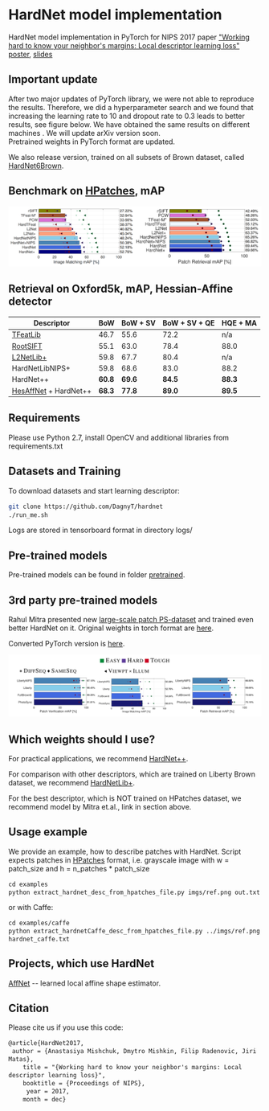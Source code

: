 # HardNet model implementation

HardNet model implementation in PyTorch for NIPS 2017 paper ["Working hard to know your neighbor's margins: Local descriptor learning loss"](https://arxiv.org/abs/1705.10872)
[poster](http://cmp.felk.cvut.cz/~mishkdmy/posters/hardnet2017.pdf), [slides](http://cmp.felk.cvut.cz/~mishkdmy/slides/HardNet2017.pdf)

## Important update
After two major updates of PyTorch library, we were not able to reproduce the results. Therefore, we did a hyperparameter search and we found that increasing the learning rate to 10 and dropout rate to 0.3 leads to better results, see figure below. We have obtained the same results on different machines
. We will update arXiv version soon.  
Pretrained weights in PyTorch format are updated.

We also release version, trained on all subsets of Brown dataset, called [HardNet6Brown]('pretrained/6Brown).


## Benchmark on [HPatches](https://github.com/hpatches/hpatches-benchmark), mAP

![HPatches-results](img/hardnet_hpatches.png)


## Retrieval on Oxford5k, mAP, Hessian-Affine detector

| Descriptor    | BoW  |  BoW + SV | BoW + SV + QE | HQE + MA |
| -----    | ----  |  ---- | ---- | ---- |
| [TFeatLib](https://github.com/vbalnt/tfeat)   | 46.7  |  55.6 | 72.2 | n/a |
| [RootSIFT](http://ieeexplore.ieee.org/document/6248018/)    | 55.1  |  63.0 | 78.4 | 88.0 |
| [L2NetLib+](https://github.com/yuruntian/L2-Net)   | 59.8  |  67.7 | 80.4 | n/a |
| HardNetLibNIPS+   | 59.8  |  68.6 | 83.0 |  88.2 |
| HardNet++   | **60.8**  |  **69.6** | **84.5** | **88.3** |
| [HesAffNet](https://github.com/ducha-aiki/affnet) + HardNet++ | **68.3**  |  **77.8** | **89.0** | **89.5** |



## Requirements

Please use Python 2.7, install OpenCV and additional libraries from requirements.txt

## Datasets and Training

To download datasets and start learning descriptor:

```bash
git clone https://github.com/DagnyT/hardnet
./run_me.sh
```

Logs are stored in tensorboard format in directory logs/

## Pre-trained models

Pre-trained models can be found in folder [pretrained](pretrained).

## 3rd party pre-trained models

Rahul Mitra presented new [large-scale patch PS-dataset](https://github.com/rmitra/PS-Dataset) and trained even better HardNet on it. Original weights in torch format are [here](https://www.dropbox.com/s/q89g5kfuke6c348/hardnet-PS.t7?dl=1).

Converted PyTorch version is [here](pretrained/3rd_party/HardNetPS/).

![HardNet-Datasets-results](img/hardnet-datasets.png)


## Which weights should I use?

For practical applications, we recommend [HardNet++](pretrained/pretrained_all_datasets/HardNet++.pth').

For comparison with other descriptors, which are trained on Liberty Brown dataset, we recommend [HardNetLib+](pretrained/train_liberty_with_aug/checkpoint_liberty_with_aug.pth).

For the best descriptor, which is NOT trained on HPatches dataset, we recommend model by Mitra et.al., link in section above.

## Usage example

We provide an example, how to describe patches with HardNet. Script expects patches in [HPatches](https://github.com/hpatches/hpatches-benchmark) format, i.e. grayscale image with w = patch_size and h = n_patches * patch_size
```
cd examples
python extract_hardnet_desc_from_hpatches_file.py imgs/ref.png out.txt
```
or with Caffe:
```    
cd examples/caffe
python extract_hardnetCaffe_desc_from_hpatches_file.py ../imgs/ref.png hardnet_caffe.txt
```

## Projects, which use HardNet

[AffNet](https://github.com/ducha-aiki/affnet) -- learned local affine shape estimator.


## Citation

Please cite us if you use this code:

```
@article{HardNet2017,
 author = {Anastasiya Mishchuk, Dmytro Mishkin, Filip Radenovic, Jiri Matas},
    title = "{Working hard to know your neighbor's margins: Local descriptor learning loss}",
    booktitle = {Proceedings of NIPS},
     year = 2017,
    month = dec}
```
